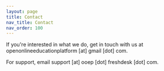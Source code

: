 ```yaml
---
layout: page
title: Contact
nav_title: Contact
nav_order: 100
---
```

If you're interested in what we do, get in touch with us at openonlineeducationplatform \[at\] gmail \[dot\] com.

For support, email support \[at\] ooep \[dot\] freshdesk \[dot\] com.
